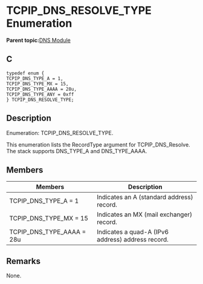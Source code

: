# TCPIP\_DNS\_RESOLVE\_TYPE Enumeration

**Parent topic:**[DNS Module](GUID-D15C8F84-C30C-451F-8AB7-F8E62AD494C2.md)

## C

```
typedef enum {
TCPIP_DNS_TYPE_A = 1,
TCPIP_DNS_TYPE_MX = 15,
TCPIP_DNS_TYPE_AAAA = 28u,
TCPIP_DNS_TYPE_ANY = 0xff
} TCPIP_DNS_RESOLVE_TYPE;
```

## Description

Enumeration: TCPIP\_DNS\_RESOLVE\_TYPE.

This enumeration lists the RecordType argument for TCPIP\_DNS\_Resolve. The stack supports DNS\_TYPE\_A and DNS\_TYPE\_AAAA.

## Members

|Members|Description|
|-------|-----------|
|TCPIP\_DNS\_TYPE\_A = 1|Indicates an A \(standard address\) record.|
|TCPIP\_DNS\_TYPE\_MX = 15|Indicates an MX \(mail exchanger\) record.|
|TCPIP\_DNS\_TYPE\_AAAA = 28u|Indicates a quad-A \(IPv6 address\) address record.|

## Remarks

None.

